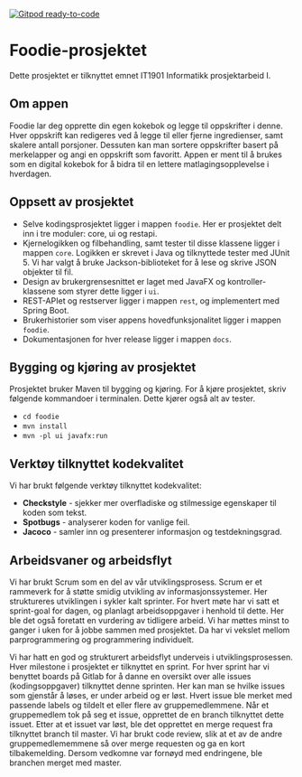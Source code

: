 [![Gitpod ready-to-code](https://img.shields.io/badge/Gitpod-ready--to--code-908a85?logo=gitpod)](https://gitpod.io/#https://github.com/.../...)

# Foodie-prosjektet 

Dette prosjektet er tilknyttet emnet IT1901 Informatikk prosjektarbeid I.

## Om appen
Foodie lar deg opprette din egen kokebok og legge til oppskrifter i denne. Hver oppskrift kan redigeres ved å legge til eller fjerne ingredienser, samt skalere antall porsjoner. Dessuten kan man sortere oppskrifter basert på merkelapper og angi en oppskrift som favoritt. Appen er ment til å brukes som en digital kokebok for å bidra til en lettere matlagingsopplevelse i hverdagen. 

## Oppsett av prosjektet 
- Selve kodingsprosjektet ligger i mappen `foodie`. Her er prosjektet delt inn i tre moduler: core, ui og restapi. 
- Kjernelogikken og filbehandling, samt tester til disse klassene ligger i mappen `core`. Logikken er skrevet i Java og tilknyttede tester med JUnit 5. Vi har valgt å bruke Jackson-biblioteket for å lese og skrive JSON objekter til fil. 
- Design av brukergrensesnittet er laget med JavaFX og kontroller-klassene som styrer dette ligger i `ui`.
- REST-APIet og restserver ligger i mappen `rest`, og implementert med Spring Boot. 
- Brukerhistorier som viser appens hovedfunksjonalitet ligger i mappen `foodie`. 
- Dokumentasjonen for hver release ligger i mappen `docs`.

## Bygging og kjøring av prosjektet
Prosjektet bruker Maven til bygging og kjøring. 
For å kjøre prosjektet, skriv følgende kommandoer i terminalen. Dette kjører også alt av tester. 
- `cd foodie` 
- `mvn install` 
- `mvn -pl ui javafx:run`


## Verktøy tilknyttet kodekvalitet
Vi har brukt følgende verktøy tilknyttet kodekvalitet:

- **Checkstyle** - sjekker mer overfladiske og stilmessige egenskaper til koden som tekst.
- **Spotbugs** - analyserer koden for vanlige feil.
- **Jacoco** - samler inn og presenterer informasjon og testdekningsgrad.


## Arbeidsvaner og arbeidsflyt
Vi har brukt Scrum som en del av vår utviklingsprosess. Scrum er et rammeverk for å støtte smidig utvikling av informasjonssystemer. 
Her struktureres utviklingen i sykler kalt sprinter. For hvert møte har vi satt et sprint-goal for dagen, og planlagt arbeidsoppgaver i henhold til dette. Her ble det også foretatt en vurdering av tidligere arbeid. Vi har møttes minst to ganger i uken for å jobbe sammen med prosjektet. 
Da har vi vekslet mellom parprogrammering og programmering individuelt. 

Vi har hatt en god og strukturert arbeidsflyt underveis i utviklingsprosessen. Hver milestone i prosjektet er tilknyttet en sprint. For hver sprint har vi benyttet boards på Gitlab for å danne en oversikt over alle issues (kodingsoppgaver) tilknyttet denne sprinten. Her kan man se hvilke issues som gjenstår å løses, er under arbeid og er løst. Hvert issue ble merket med passende labels og tildelt et eller flere av gruppemedlemmene. Når et gruppemedlem tok på seg et issue, opprettet de en branch tilknyttet dette issuet. Etter at et issuet var løst, ble det opprettet en merge request fra tilknyttet branch til master. Vi har brukt code review, slik at et av de andre gruppemedlememmene så over merge requesten og ga en kort tilbakemelding. Dersom vedkomne var fornøyd med endringene, ble branchen merget med master. 




